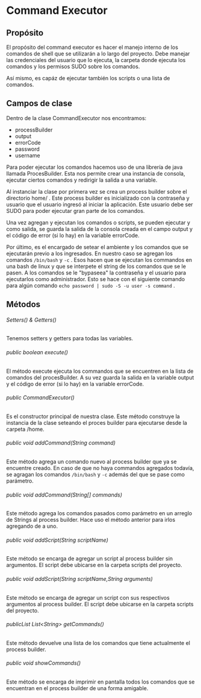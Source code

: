 # Command Executor

## Propósito

El propósito del command executor es hacer el manejo interno de los comandos de shell que se utilizarán a lo largo del proyecto. Debe manejar las credenciales del usuario que lo ejecuta, la carpeta donde ejecuta los comandos y los permisos SUDO sobre los comandos.

Así mismo, es capáz de ejecutar también los scripts o una lista de comandos.

## Campos de clase

Dentro de la clase CommandExecutor nos encontramos:

* processBuilder
* output
* errorCode
* password
* username

Para poder ejecutar los comandos hacemos uso de una librería de java llamada ProcesBuilder. Esta nos permite crear una instancia de consola, ejecutar ciertos comandos y redirigir la salida a una variable.

Al instanciar la clase por primera vez se crea un process builder sobre el directorio home/ . Este process builder es inicializado con la contraseña y usuario que el usuario ingresó al iniciar la aplicación. Este usuario debe ser SUDO para poder ejecutar gran parte de los comandos.

Una vez agregan y ejecutan los comandos o scripts, se pueden ejecutar y como salida, se guarda la salida de la consola creada en el campo output y el código de error  (si lo hay) en la variable errorCode.

Por último, es el encargado de setear el ambiente y los comandos que se ejecutarán previo a los ingresados. En  nuestro caso se agregan los comandos `/bin/bash` y `-c` . Esos hacen que se ejecutan los commandos en una bash de linux y que se interpete el string de los comandos que se le pasen.  A los comandos se le "bypaseea" la contraseña y el usuario para ejecutarlos como administrador.  Esto se hace con el siguiente comando para algún comando `echo password | sudo -S -u user -s command` .

## Métodos

###### Setters() & Getters()

Tenemos setters y getters para todas las variables.

###### public boolean execute()

El método execute ejecuta los commandos que se encuentren en la lista de comandos del procesBuilder. A su vez guarda la salida en la variable output y el código de error  (si lo hay) en la variable errorCode.

###### public CommandExecutor()

Es el constructor principal de nuestra clase. Este método construye la instancia de la clase seteando el proces builder para ejecutarse desde la carpeta /home.

###### public void addCommand(String command)

Este método agrega un comando nuevo al process builder que ya se encuentre creado. En caso de que no haya commandos agregados todavía, se agragan los comandos `/bin/bash` y `-c`  además del que se pase como parámetro.

###### public void addCommand(String[] commands)

Este método agrega los comandos pasados como parámetro en un arreglo de Strings al process builder. Hace uso el método anterior para irlos agregando de a uno.

###### public void addScript(String scriptName)

Este método se encarga de agregar un script al process builder sin argumentos. El script debe ubicarse en la carpeta scripts del proyecto.

###### public void addScript(String scriptName,String arguments)

Este método se encarga de agregar un script con sus respectivos argumentos al process builder. El script debe ubicarse en la carpeta scripts del proyecto.

###### publicList List\<String\> getCommands()

Este método devuelve una lista de los comandos que tiene actualmente el process builder.

###### public void showCommands()

Este método se encarga de imprimir en pantalla todos los comandos que se encuentran en el process builder de una forma amigable.
